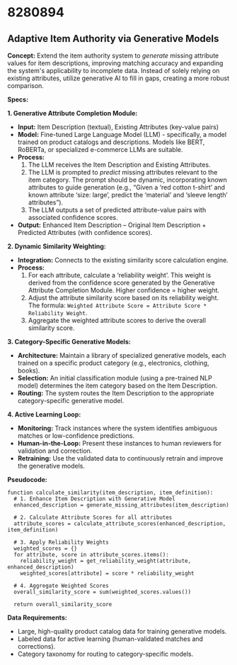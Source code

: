 # 8280894

## Adaptive Item Authority via Generative Models

**Concept:** Extend the item authority system to *generate* missing attribute values for item descriptions, improving matching accuracy and expanding the system's applicability to incomplete data. Instead of solely relying on existing attributes, utilize generative AI to fill in gaps, creating a more robust comparison.

**Specs:**

**1. Generative Attribute Completion Module:**

   *   **Input:** Item Description (textual), Existing Attributes (key-value pairs)
   *   **Model:** Fine-tuned Large Language Model (LLM) - specifically, a model trained on product catalogs and descriptions. Models like BERT, RoBERTa, or specialized e-commerce LLMs are suitable.
   *   **Process:**
        1.  The LLM receives the Item Description and Existing Attributes.
        2.  The LLM is prompted to *predict* missing attributes relevant to the item category. The prompt should be dynamic, incorporating known attributes to guide generation (e.g., “Given a ‘red cotton t-shirt’ and known attribute ‘size: large’, predict the ‘material’ and ‘sleeve length’ attributes”).
        3.  The LLM outputs a set of predicted attribute-value pairs with associated confidence scores.
   *   **Output:** Enhanced Item Description – Original Item Description + Predicted Attributes (with confidence scores).

**2. Dynamic Similarity Weighting:**

   *   **Integration:**  Connects to the existing similarity score calculation engine.
   *   **Process:**
        1.  For each attribute, calculate a ‘reliability weight’. This weight is derived from the confidence score generated by the Generative Attribute Completion Module.  Higher confidence = higher weight.
        2.  Adjust the attribute similarity score based on its reliability weight.  The formula: `Weighted Attribute Score = Attribute Score * Reliability Weight`.
        3.  Aggregate the weighted attribute scores to derive the overall similarity score.

**3. Category-Specific Generative Models:**

   *   **Architecture:** Maintain a library of specialized generative models, each trained on a specific product category (e.g., electronics, clothing, books).
   *   **Selection:** An initial classification module (using a pre-trained NLP model) determines the item category based on the Item Description.
   *   **Routing:** The system routes the Item Description to the appropriate category-specific generative model.

**4. Active Learning Loop:**

   *   **Monitoring:** Track instances where the system identifies ambiguous matches or low-confidence predictions.
   *   **Human-in-the-Loop:** Present these instances to human reviewers for validation and correction.
   *   **Retraining:**  Use the validated data to continuously retrain and improve the generative models.

**Pseudocode:**

```
function calculate_similarity(item_description, item_definition):
  # 1. Enhance Item Description with Generative Model
  enhanced_description = generate_missing_attributes(item_description)

  # 2. Calculate Attribute Scores for all attributes
  attribute_scores = calculate_attribute_scores(enhanced_description, item_definition)

  # 3. Apply Reliability Weights
  weighted_scores = {}
  for attribute, score in attribute_scores.items():
    reliability_weight = get_reliability_weight(attribute, enhanced_description)
    weighted_scores[attribute] = score * reliability_weight

  # 4. Aggregate Weighted Scores
  overall_similarity_score = sum(weighted_scores.values())

  return overall_similarity_score
```

**Data Requirements:**

*   Large, high-quality product catalog data for training generative models.
*   Labeled data for active learning (human-validated matches and corrections).
*   Category taxonomy for routing to category-specific models.
